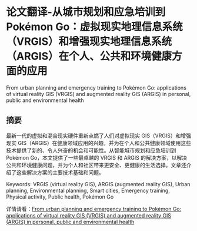 # 论文翻译-从城市规划和应急培训到 Pokémon Go：虚拟现实地理信息系统（VRGIS）和增强现实地理信息系统（ARGIS）在个人、公共和环境健康方面的应用

From urban planning and emergency training to Pokémon Go: applications of virtual reality GIS (VRGIS) and augmented reality GIS (ARGIS) in personal, public and environmental health

## 摘要
最新一代的虚拟和混合现实硬件重新点燃了人们对虚拟现实 GIS（VRGIS）和增强现实 GIS（ARGIS）在健康领域应用的兴趣，并为在个人和公共健康领域使用这些技术提供了新的、令人兴奋的机会和可能性。从智能城市规划和应急培训到 Pokémon Go，本文提供了一些最卓越的 VRGIS 和 ARGIS 的解决方案，以解决公共和环境健康问题，并为个人和社区带来更安全、更健康的生活选择。文章还介绍了这些解决方案的主要技术基础和问题。

Keywords: VRGIS (virtual reality GIS), ARGIS (augmented reality GIS), Urban planning, Environmental planning, Smart cities, Emergency training, Physical activity, Public health, Pokémon Go

详情请看：[From urban planning and emergency training to Pokémon Go: applications of virtual reality GIS (VRGIS) and augmented reality GIS (ARGIS) in personal, public and environmental health](../../../论文/papers/From%20urban%20planning%20and%20emergency%20training%20to%20Pokémon%20Go,%20applications%20of%20virtual%20reality%20GIS%20(VRGIS)%20and%20augmented%20reality%20GIS%20(ARGIS)%20in%20personal,%20public%20and%20environmental%20health.md)
